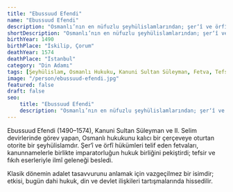 ```yaml
---
title: "Ebussuud Efendi"
name: "Ebussuud Efendi"
description: "Osmanlı’nın en nüfuzlu şeyhülislamlarından; şer‘î ve örfî hukuku telif eden fetvalarıyla klasik Osmanlı hukukunu sistemleştiren bir âlimdir."
shortDescription: "Osmanlı’nın en nüfuzlu şeyhülislamlarından; şer‘î ve örfî hukuku telif eden fetvalarıyla klasik Osmanlı hukukunu sistemleştiren bir âlimdir."
birthYear: 1490
birthPlace: "İskilip, Çorum"
deathYear: 1574
deathPlace: "İstanbul"
category: "Din Adamı"
tags: [Şeyhülislam, Osmanlı Hukuku, Kanuni Sultan Süleyman, Fetva, Tefsir, II. Selim, 16. Yüzyıl]
image: "/person/ebussuud-efendi.jpg"
featured: false
draft: false
seo:
    title: "Ebussuud Efendi"
    description: "Osmanlı’nın en nüfuzlu şeyhülislamlarından; şer‘î ve örfî hukuku telif eden fetvalarıyla klasik Osmanlı hukukunu sistemleştiren bir âlimdir."
---
```


Ebussuud Efendi (1490–1574), Kanuni Sultan Süleyman ve II. Selim devirlerinde görev yapan, Osmanlı hukukunu kalıcı bir çerçeveye oturtan otorite bir şeyhülislamdır. Şer‘î ve örfî hükümleri telif eden fetvaları, kanunnamelerle birlikte imparatorluğun hukuk birliğini pekiştirdi; tefsir ve fıkıh eserleriyle ilmî geleneği besledi.

Klasik dönemin adalet tasavvurunu anlamak için vazgeçilmez bir isimdir; etkisi, bugün dahi hukuk, din ve devlet ilişkileri tartışmalarında hissedilir.
